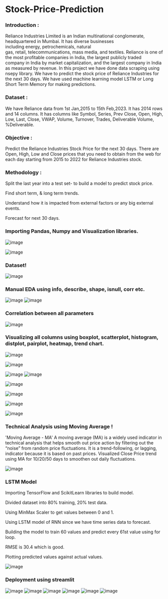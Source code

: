 # Stock-Price-Prediction
### Introduction :

Reliance Industries Limited is an Indian multinational conglomerate, headquartered in Mumbai. It has diverse businesses including energy, petrochemicals, natural gas, retail, telecommunications, mass media, and textiles. Reliance is one of the most profitable companies in India, the largest publicly traded company in India by market capitalization, and the largest company in India as measured by revenue.
In this project we have done data scraping using nsepy library. We have to predict the stock price of Reliance Industries for the next 30 days. We have used machine learning model LSTM or Long Short Term Memory for making predictions.

### Dataset :
We have Reliance data from 1st Jan,2015 to 15th Feb,2023. It has 2014 rows and 14 columns. It has columns like Symbol, Series, Prev Close, Open, High, Low, Last, Close, VWAP, Volume, Turnover, Trades, Deliverable Volume, %Deliverable.

### Objective :
Predict the Reliance Industries Stock Price for the next 30 days. There are Open, High, Low and Close prices that you need to obtain from the web for each day starting from 2015 to 2022 for Reliance Industries stock.

### Methodology :
Split the last year into a test set- to build a model to predict stock price.

Find short term, & long term trends.

Understand how it is impacted from external factors or any big external events.

Forecast for next 30 days.

### Importing Pandas, Numpy and Visualization libraries.
![image](https://user-images.githubusercontent.com/118348424/229709612-80e0d57d-ff72-4237-8d21-c7e4fa87142d.png)

![image](https://user-images.githubusercontent.com/118348424/229709710-0247a130-2f5a-482b-9063-6355bcc60973.png)

### Dataset!
![image](https://user-images.githubusercontent.com/118348424/229709959-c262670d-f5ea-45aa-8f5e-9b38814d4d89.png)

### Manual EDA using info, describe, shape, isnull, corr etc.
![image](https://user-images.githubusercontent.com/118348424/229710109-df120f63-492e-442b-b52d-212bb07de00e.png)
![image](https://user-images.githubusercontent.com/118348424/229710136-b9318b3d-42ec-4d21-b2f5-6e05f0911401.png)

### Correlation between all parameters
![image](https://user-images.githubusercontent.com/118348424/229710302-c403fb62-262a-4482-8e90-83daadc35e96.png)

### Visualizing all columns using boxplot, scatterplot, histogram, distplot, pairplot, heatmap, trend chart.
![image](https://user-images.githubusercontent.com/118348424/229710434-d488edd2-bb61-475e-bd21-35f4fc6b2f51.png)

![image](https://user-images.githubusercontent.com/118348424/229710500-21fabef6-91e7-486c-9d77-178819a0bb1e.png)

![image](https://user-images.githubusercontent.com/118348424/229710528-f93a262a-9120-45ac-93b5-8d653fc00545.png)
![image](https://user-images.githubusercontent.com/118348424/229710548-39d884a4-5ee2-47f9-80ec-eeedc7f523c8.png)

![image](https://user-images.githubusercontent.com/118348424/229710706-57c9f144-b313-40f3-8aa2-969f2f167e37.png)

![image](https://user-images.githubusercontent.com/118348424/229710722-c95e38cc-1833-4530-a844-d3503b0c1193.png)

![image](https://user-images.githubusercontent.com/118348424/229710745-4f472498-0770-4627-aa08-2d463d7804ff.png)

![image](https://user-images.githubusercontent.com/118348424/229710775-9b502301-1a2c-4047-862a-38ce41c539bc.png)

### Technical Analysis using Moving Average !
'Moving Average - MA' A moving average (MA) is a widely used indicator in technical analysis that helps smooth out price action by filtering out the “noise” from random price fluctuations. It is a trend-following, or lagging, indicator because it is based on past prices.
Visualized Close Price trend using MA for 10/20/50 days to smoothen out daily fluctuations.

![image](https://user-images.githubusercontent.com/118348424/229710983-16dbf80a-9d88-417f-adc2-c4108177e119.png)

### LSTM Model
Importing TensorFlow and ScikitLearn libraries to build model.

Divided dataset into 80% training, 20% test data.

Using MinMax Scaler to get values between 0 and 1.

Using LSTM model of RNN since we have time series data to forecast.

Building the model to train 60 values and predict every 61st value using for loop.

RMSE is 30.4 which is good.

Plotting predicted values against actual values.

![image](https://user-images.githubusercontent.com/118348424/229711414-66e2ee15-f36f-4573-8751-7e691cf535f4.png)

### Deployment using streamlit 

![image](https://user-images.githubusercontent.com/118348424/229711543-25d5b501-4a32-49c5-bead-e9273cae73a3.png)
![image](https://user-images.githubusercontent.com/118348424/229711599-d7a54944-4425-405a-9e18-3ffd17369c7d.png)
![image](https://user-images.githubusercontent.com/118348424/229711631-2eecee4e-48b2-4003-b5e8-de54306421a3.png)
![image](https://user-images.githubusercontent.com/118348424/229711663-cbb22130-9f48-4d61-b8a9-bdb65d1e823f.png)
![image](https://user-images.githubusercontent.com/118348424/229711718-f9b0b422-a0a3-4add-b2e9-d5d31e3050e8.png)
![image](https://user-images.githubusercontent.com/118348424/229711764-8c5b5099-72f3-44f2-8afb-fb65d563996b.png)











